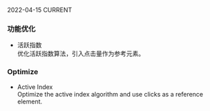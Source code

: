 2022-04-15
CURRENT
### 功能优化

- 活跃指数   
优化活跃指数算法，引入点击量作为参考元素。


### Optimize

- Active Index   
Optimize the active index algorithm and use clicks as a reference element.
